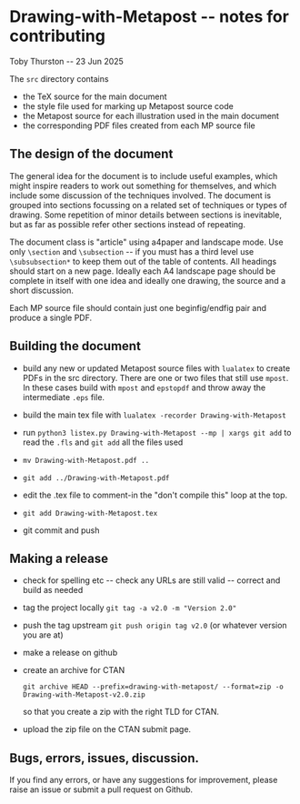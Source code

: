 # Drawing-with-Metapost -- notes for contributing

Toby Thurston -- 23 Jun 2025

The `src` directory contains 
- the TeX source for the main document
- the style file used for marking up Metapost source code
- the Metapost source for each illustration used in the main document
- the corresponding PDF files created from each MP source file

## The design of the document

The general idea for the document is to include useful examples, which might
inspire readers to work out something for themselves, and which include some
discussion of the techniques involved.  The document is grouped into sections
focussing on a related set of techniques or types of drawing.  Some repetition
of minor details between sections is inevitable, but as far as possible refer
other sections instead of repeating.

The document class is "article" using a4paper and landscape mode.
Use only `\section` and `\subsection` -- if you must has a third level use
`\subsubsection*` to keep them out of the table of contents.  All headings should start 
on a new page.  Ideally each A4 landscape page should be complete in itself with one idea
and ideally one drawing, the source and a short discussion.  

Each MP source file should contain just one beginfig/endfig pair and produce a single PDF.

## Building the document

- build any new or updated Metapost source files with `lualatex` to create PDFs in the src directory.
  There are one or two files that still use `mpost`.  In these cases build with `mpost` and `epstopdf` and throw
  away the intermediate `.eps` file.

- build the main tex file with `lualatex -recorder Drawing-with-Metapost`

- run `python3 listex.py Drawing-with-Metapost --mp | xargs git add`  to read
  the `.fls` and `git add` all the files used

- `mv Drawing-with-Metapost.pdf ..`

- `git add ../Drawing-with-Metapost.pdf`

- edit the .tex file to comment-in the "don't compile this" loop at the top.

- `git add Drawing-with-Metapost.tex`

- git commit and push

## Making a release

- check for spelling etc -- check any URLs are still valid -- correct and build as needed

- tag the project locally `git tag -a v2.0 -m "Version 2.0"`

- push the tag upstream `git push origin tag v2.0`  (or whatever version you are at)

- make a release on github

- create an archive for CTAN

  `git archive HEAD --prefix=drawing-with-metapost/ --format=zip -o Drawing-with-Metapost-v2.0.zip`

  so that you create a zip with the right TLD for CTAN.

- upload the zip file on the CTAN submit page.

## Bugs, errors, issues, discussion.

If you find any errors, or have any suggestions for improvement, please raise an
issue or submit a pull request on Github.
